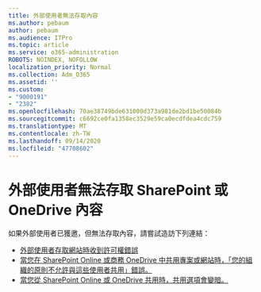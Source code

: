 ```yaml
---
title: 外部使用者無法存取內容
ms.author: pebaum
author: pebaum
ms.audience: ITPro
ms.topic: article
ms.service: o365-administration
ROBOTS: NOINDEX, NOFOLLOW
localization_priority: Normal
ms.collection: Adm_O365
ms.assetid: ''
ms.custom:
- "9000191"
- "2382"
ms.openlocfilehash: 70ae38749bde631000d373a981de2bd1be50084b
ms.sourcegitcommit: c6692ce0fa1358ec3529e59ca0ecdfdea4cdc759
ms.translationtype: MT
ms.contentlocale: zh-TW
ms.lasthandoff: 09/14/2020
ms.locfileid: "47708602"
---
```

# <a name="external-user-cannot-access-sharepoint-or-onedrive-content"></a>外部使用者無法存取 SharePoint 或 OneDrive 內容

如果外部使用者已獲邀，但無法存取內容，請嘗試造訪下列連結：

- [外部使用者存取網站時收到許可權錯誤](https://docs.microsoft.com/sharepoint/support/administration/access-denied-or-need-permission-error-sharepoint-online-or-onedrive-for-business)
- [當您在 SharePoint Online 或商務 OneDrive 中共用專案或網站時，「您的組織的原則不允許與這些使用者共用」錯誤。](https://docs.microsoft.com/sharepoint/support/administration/organization-policies-do-not-allow-you-to-share-with-users-error)
- [當您從 SharePoint Online 或 OneDrive 共用時，共用選項會變暗。](https://docs.microsoft.com/sharepoint/support/administration/sharing-options-grayed-out-when-sharing-from-sharepoint-online-or-onedrive)
